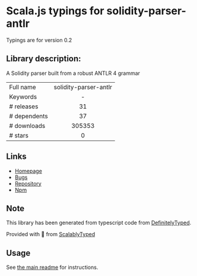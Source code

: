 
# Scala.js typings for solidity-parser-antlr

Typings are for version 0.2

## Library description:
A Solidity parser built from a robust ANTLR 4 grammar

|                    |                 |
| ------------------ | :-------------: |
| Full name          | solidity-parser-antlr |
| Keywords           | - |
| # releases         | 31 |
| # dependents       | 37 |
| # downloads        | 305353 |
| # stars            | 0 |

## Links
- [Homepage](https://github.com/federicobond/solidity-parser-antlr)
- [Bugs](https://github.com/federicobond/solidity-parser-antlr/issues)
- [Repository](https://github.com/federicobond/solidity-parser-antlr)
- [Npm](https://www.npmjs.com/package/solidity-parser-antlr)
    


## Note
This library has been generated from typescript code from [DefinitelyTyped](https://definitelytyped.org).

Provided with :purple_heart: from [ScalablyTyped](https://github.com/oyvindberg/ScalablyTyped)

## Usage
See [the main readme](../../readme.md) for instructions.


